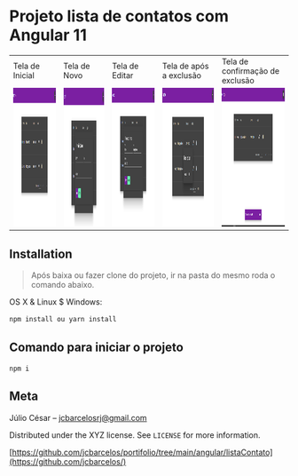 # Projeto lista de contatos com Angular 11

<table>
  <tr>
     <td>Tela de Inicial</td>
     <td>Tela de Novo</td>
     <td>Tela de Editar</td>
     <td>Tela de após a exclusão</td>
     <td>Tela de confirmação de exclusão</td>
     
  </tr>
  <tr>
    <td><img src="./inicio.png" width=250 height=250></td>
    <td><img src="./novo.PNG" width=250 height=250></td>
    <td><img src="./editar.PNG" width=250 height=250></td>
		<td><img src="./excluir.PNG" width=250 height=250></td>
    <td><img src="./confirmacao.png" width=250 height=250></td>
  </tr>
 </table>

## Installation
> Após baixa ou fazer clone do projeto, ir na pasta do mesmo roda o comando abaixo.

OS X & Linux $ Windows:
```sh
npm install ou yarn install
```

## Comando para iniciar o projeto

```sh
npm i
```

## Meta

Júlio César –  jcbarcelosrj@gmail.com

Distributed under the XYZ license. See ``LICENSE`` for more information.

[https://github.com/jcbarcelos/portifolio/tree/main/angular/listaContato](https://github.com/jcbarcelos/)
